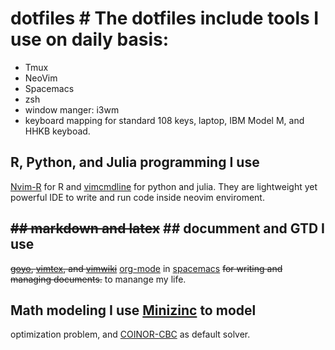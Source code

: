 # dotfiles # The dotfiles include tools I use on daily basis:
* Tmux
* NeoVim
* Spacemacs
* zsh
* window manger: i3wm
* keyboard mapping for standard 108 keys, laptop, IBM Model M, and HHKB
  keyboad.

## R, Python, and Julia programming I use
[Nvim-R](https://github.com/jalvesaq/Nvim-R) for R and
[vimcmdline](https://github.com/jalvesaq/vimcmdline) for python and julia.
They are lightweight yet powerful IDE to write and run code inside neovim
enviroment.  

## ~~## markdown and latex~~ ## documment and GTD I use
~~[goyo](https://github.com/junegunn/goyo.vim),
[vimtex](https://github.com/lervag/vimtex), and
[vimwiki](https://github.com/vimwiki/vimwiki)~~
[org-mode](https://www.orgmode.org) in
[spacemacs](https://github.com/syl20bnr/spacemacs) ~~for writing and managing
documents.~~ to manange my life. 

## Math modeling I use [Minizinc](https://github.com/MiniZinc) to model
optimization problem, and [COINOR-CBC](https://github.com/coin-or/Cbc) as
default solver.
